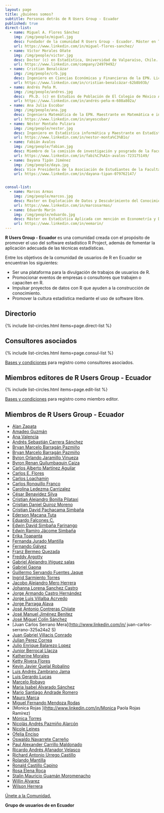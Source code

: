 ```yaml
---
layout: page
title: ¿Quiénes somos?
subtitle: Personas detrás de R Users Group - Ecuador
published: true
direct-list:
  - name: Miguel A. Flores Sánchez
    img: /img/people/miguel.jpg
    desc: Fundador de la comunidad R Users Group - Ecuador. Máster en Técnicas Estadística y Ph.D (c) Estadística e Investigación de Operaciones de la Universidad de La Coruña. Magister en Investigación Operativa con mención en Sistemas Logísticos y de Transporte de la EPN. Ingeniero en Estadística Informática de la ESPOL. Docente e Investigador del Departamento de Matemática de la EPN, Capacitador de la Sociedad Ecuatoriana de Estadística en R.
    url: https://www.linkedin.com/in/miguel-flores-sanchez/ 
  - name: Víctor Morales Oñate
    img: /img/people/victor.jpg
    desc: Doctor (c) en Estadística, Universidad de Valparaíso, Chile. Magister (c) en Filosofía, Pontificia Universidad Católica de Valparaíso. Magister en Matemáticas Aplicadas de la USFQ. Ingeniero en Ciencias Económicas y Financieras de la EPN, Consultor, analista, docente y capacitador. Experto en análisis de datos y modelamiento econométrico de datos socioeconómicos y aplicaciones de estadística multivariante, Experto en estimación de áreas pequeñas y clasificación difusa, Investigador de estadística espacio-temporal.
    url: https://www.linkedin.com/company/24979492/
  - name: Cristian Benalcázar
    img: /img/people/crb.jpg
    desc: Ingeniero en Ciencias Económicas y Financieras de la EPN. Licenciado en Economía y Gestión, Jean Monnet, Francia. Especialista en Ciencia de datos de la Universidad Johns Hopkins. Especialista en análisis de datos para la toma de decisiones, Experto en automatización de modelos estadísticos y econométricos, Experto en el desarrollo de productos estadísticos y aplicaciones de consulta, captura, control y visualización, Experto en integración de lenguajes de programación y bases de datos con R.
    url: https://www.linkedin.com/in/cristian-benalcázar-62b8b93b/
  - name: Andrés Peña M.
    img: /img/people/andres.jpg
    desc:  Ph.D. (c) en Estudios de Población de El Colegio de México A.C., Máster en Población y Desarrollo de la FLACSO México, Especialista en Estadística Aplicada de la UNAM y Especialista en Análisis Demográfico por CELADE.
    url: https://www.linkedin.com/in/andrés-peña-m-608a802a/
  - name: Ana Julia Escobar
    img: /img/people/ana.jpg
    desc: Ingeniera Matemática de la EPN. Maestrante en Matemática e interaccciones en la Universidad Paris-Saclay. Científica de datos Jr. Especialista en Investigación de Operaciones.
    url: https://www.linkedin.com/in/anyescobar/
  - name: Néstor Montaño Pulzara
    img: /img/people/nestor.jpg
    desc: Ingeniero en Estadística informática y Maestrante en Estadística con Mención en Calidad y Productividad de la ESPOL. Capacitador de la Sociedad Ecuatoriana de Estadística en R. Experto en manejo eficiente de grandes volúmenes de datos, Experto en automatización de informes, presentaciones o reportes con R, Especialista en muestreo, estadística multivariante, forecasting, algoritmos de clasificación, optimización, inteligencia de negocios y desarrollo de aplicaciones estadísticas.
    url: https://www.linkedin.com/in/nestor-monta%C3%B1o/
  - name: Fabián Avalos
    img: /img/people/fabian.jpg
    desc: Miembro de la comisión de investigación y posgrado de la Facultad de Ciencias-ESPOCH. Presidente de la Asosiación de Estudiantes en la Escuela de Física y Matemática. Administrador y Configurador de Servidores de Windows certificado por Microsoft, Estudiante de la Carrera de Ingeniería en Estadística Informática en la ESPOCH, Especialista en Control Estadístico de Calidad y Mejora de Procesos.
    url: https://www.linkedin.com/in/fabi%C3%A1n-avalos-723175149/
  - name: Dayana Tipán Jiménez
    img: /img/people/daya.jpg
    desc: Vice Presidenta de la Asociación de Estudiantes de la Facultad de Ciencias Económicas-UCE. Presidenta de la Escuela de Estadística. Presidenta del Club de Aplicación, desarrollo e investigaciones Estadísticas. Estudiante de la Carrera de Ingeniería Estadística en la UCE. Especialista en Análisis Multivariante.
    url: https://www.linkedin.com/in/dayana-tipan-079762147/


consul-list:
  - name: Marcos Armas
    img: /img/people/marcos.jpg
    desc: Master en Explotación de Datos y Descubrimiento del Conocimiento en la Universidad de Buenos Aires (UBA), Argentina. Ingeniero en Sistemas e Informática de la ESPE. Científico de datos, consultor, desarrollador de software. Experto en business intelligence, business analytics y data science. Experto en el desarrollo de soluciones de alto poder computacional, generación de modelos matemáticos, algoritmos de inteligencia artificial, transformación e imputación de datos y visualizaciones de datos multidimensionales. Experto en el manejo de grandes volúmenes de datos.
    url: https://www.linkedin.com/in/marcosarmas/
  - name: Eduardo Marín
    img: /img/people/eduardo.jpg
    desc: Máster en Estadística Aplicada con mención en Econometría y Data Mining por la Universidad Católica de Lovaina, Bélgica. Licenciado en Economía y Gestión por la Universidad Pierre Mendès France, Grenoble-Francia. Economista por la PUCE. Consultor, Científico de Datos. Especialista en procesos estocásticos multivariados, modelos bayesianos y econometría utilizando Data Science y Machine Learning. Ha participado en múltiples consultorías a nivel internacional, destacando el análisis de Índice de Economía Digital y Sociedad (DESI) para la Unión Europea.
    url: https://www.linkedin.com/in/eemarin/
---
```


<b>R Users Group - Ecuador</b> es una comunidad creada con el propósito de promover el uso del software estadístico R Project, además de fomentar la aplicación adecuada de las técnicas estadísticas.

Entre los objetivos de la comunidad de usuarios de R en Ecuador se encuentran los siguientes:

* Ser una plataforma para la divulgación de trabajos de usuarios de R.
* Promocionar eventos de empresas o consultores que trabajen o capaciten en R.
* Impulsar proyectos de datos con R que ayuden a la construcción de conocimiento.
* Promover la cultura estadística mediante el uso de software libre.

## Directorio

{% include list-circles.html items=page.direct-list %}

## Consultores asociados

{% include list-circles.html items=page.consul-list %}

[Bases y condiciones](http://rusersgroup.com/consul/) para registro como consultores asociados.

## Miembros editores de R Users Group - Ecuador

{% include list-circles.html items=page.edit-list %}

[Bases y condiciones](http://rusersgroup.com/join_editor/) para registro como miembro editor.

## Miembros de R Users Group - Ecuador

* [Alan Zapata](http://www.linkedin/in/alan-zapata-saavedra-767b8455)
* [Amadeo Guzmán](https://www.linkedin.com/in/amadeo-guzm%C3%A1n-466a8768)
* [Ana Valencia ](http://www.linkedin.com/in/ana-de-dios-valencia-posada-964881a)
* [Andrés Sebastián Carrera Sánchez](https://www.linkedin.com/in/andres-carrera-3604ba71/)
* [Bryan Marcelo Barragán Pazmiño](https://www.linkedin.com/in/bryan-barragan-a78714136/)
* [Bryan Marcelo Barragán Pazmiño](https://www.linkedin.com/in/bryan-barragan-a78714136/)
* [Byron Orlando Jaramillo Vinueza](http://linkedin.com/in/byronjaramillo)
* [Byron Renan Quilumbaquin Caiza](https://www.linkedin.com/in/byron-quilumbaquin-289522152/)
* [Carlos Alberto Martínez Aguilar](http://www.linkedin.com/in/carlos-alberto-martínez-aguilar-82293633/)
* [Carlos E. Flores](http://www.linkedin.com/in/carlosfloresvaleriano)
* [Carlos Loachamin](https://www.linkedin.com/in/carlos-loachamin-97803921/)
* [Carlos Ronquillo Franco ](https://www.linkedin.com/in/carlosronquillof)
* [Carolina Ledezma Carrizalez](https://www.linkedin.com/in/acarolinaledezmacarrizalez/)
* [César Benavidez Silva](https://www.linkedin.com/in/c%C3%A9sar-benavidez-23680424/)
* [Cristian Alejandro Bonilla Pilataxi](https://www.linkedin.com/in/cristian-bonilla-6574b1152/)
* [Cristian Daniel Quiroz Moreno](https://www.linkedin.com/in/daniel-quiroz-654b6a131/)
* [Cristian David Pachacama Simbaña](http://www.linkedin.com/in/cristian-david-pachacama)
* [Ederson Macana Tuta](https://www.linkedin.com/in/ederson-macana-tuta-8331942a)
* [Eduardo Falcones C.](https://www.linkedin.com/in/eduardo-falcones-95177049)
* [Edwin David Simbaña Farinango](http://www.linkedin.com/in/edwin-simbaña-74623485)
* [Edwin Ramiro Jácome Simbaña](http://www.linkedin.com/in/edwin-j%C3%A1come-a410518a/)
* [Erika Toapanta ](http://www.linkedin.com/in/erika-lizeth-852659a0)
* [Fernanda Jurado Mantilla](http://www.linkendin.com/in/notengo)
* [Fernando Gálvez](https://www.linkedin.com/in/fernando-gálvez-22642954)
* [Franz Bermeo Quezada](https://www.linkedin.com/in/franz-bermeo-quezada-5728701b/)
* [Freddy Argotty](https://www.linkedin.com/in/freddy-argotty-96197019/)
* [Gabriel Alejandro Iñiguez salas](https://www.linkedin.com/in/gabriel-i%C3%B1iguez-4a5953151)
* [Gabriel Gaona](http://www.linkedin.com/in/gavg712)
* [Guillermo Servando Fuentes Jaque ](http://www.linkedin.com/in/guillermo-fuentes-jaque)
* [Ingrid Sarmiento Torres](http://linkedin.com/in/ingrid-sarmiento-torres-98525536)
* [Jacobo Alejandro Mero Herrera](http://www.linkedin.com/in/jacobo-mero)
* [Johanna Lorena Sanchez Castro](https://www.linkedin.com/feed/)
* [Jorge Armando Castro Hernández](http://www.linkedin.com/in/a-castro)
* [Jorge Luis Villalba Acrvedo](http://www.linkedin.com/in/jorge-villalba-acevedo-589040135/)
* [Jorge Parraga Alava](http://linkdin.com/in/jorgeklz)
* [José Antonio Contreras Chijate](http://www.linkedin.com/in/jacchi)
* [José Manuel Jiménez Benítez](http://www.linkedin.com/in/manuel-jiménez)
* [José Miguel Colín Sánchez](http://www.linkedin.com/in/jose-miguel-colin-sanchez)
* [Juan Carlos Serrano Mera](http://www.linkedin.com/in/ juan-carlos-serrano-325a24a2 S)
* [Juan Gabriel Villacis Conrado](http://www.linkedin.com/in/jgvc1983)
* [Julian Perez Correa](https://www.linkedin.com/in/julian-correa-68677134/)
* [Julio Enrique Balarezo Lopez ](http://www.linkedin.com/in/julio-enrique-965a2828)
* [Junior Berrocal Llacza](http://www.linkedin.com/in/junior-berrocal-llacza-5a6843b3/)
* [Katherine Morales](http://linkedin.com/in/katherine-morales-7194a3108)
* [Ketty Rivera Flores](http://www.linkedin.com/in/ketty-rivera-flores)
* [Kevin Javier Quelal Robalino](https://www.linkedin.com/in/kevinquelal)
* [Luis Andrés Zambrano Jama](http://www.linkedin.com/in/andres-zambrano-397762b3/)
* [Luis Gerardo Lucas](https://www.linkedin.com/in/gerardo-lucas-08164164/)
* [Marcelo Robayo](https://www.linkedin.com/in/marcelo-alexander-robayo-55762080)
* [Maria Isabel Alvarado Sánchez](https://www.linkedin.com/feed)
* [Mario Santiago Andrade Romero](http://linkedin.com/in/mario-andrade-romero-1b8997a3)
* [Mauro Marca](http://www.linkedin.com/e/rpp/227373966/mau_romar%40hotmail%2Ecom/-4420669007122574797/?hs=true&tok=3-RrMZ38M7VTY1)
* [Miguel Fernando Mendoza Rodas](http://www.linkedin.com/in/fernando-mendoza-aa6952151)
* [Monica Rojas ](http://www.linkedin.com/in/Monica Paola Rojas Ramírez)
* [Mónica Torres ](https://www.linkedin.com/feed/)
* [Nicolás Andrés Pazmiño Alarcón](http://www.linkedin.com)
* [Nicole Leines ](https://www.linkedin.com/in/nicoleleines07)
* [Ofelia Enciso](http://www.linkedin.com/feed/https://www.linkedin.com/in/ofelia-estela-enciso-jimenez-24043210b)
* [Oswaldo Navarrete Carreño](https://www.linkedin.com/in/oswaldonavarrete)
* [Paul Alexander Carrillo Maldonado](http://www.linkedin.com/in/paul-a-carrillo-maldonado-205a9784/)
* [Ricardo Andrés Afanador Velasco](http://ricardo.afanador)
* [Richard Antonio Urrego Castillo](https://www.linkedin.com/comm/hp/?midToken=AQHS_WJ7pyydzg&trk=eml-network_updates_digest-header-1-header~seeAll&trkEmail=eml-network_updates_digest-header-1-header~seeAll-null-2486c6~j9fvon8k~j4-null-home~play~main&lipi=urn%3Ali%3Apage%3Aemail_network_updates_digest%3Bq%2FbUOrEDQiKwrZlUskXJTw%3D%3D)
* [Rolando Mantilla](https://www.linkedin.com/in/rolandomantilla)
* [Ronald Castillo Capino](https://cl.linkedin.com/in/ronald-humberto-castillo-capino-b99a5413)
* [Rosa Elena Roca](http://www.linkedin.com/in/rhttps://www.linkedin.com/in/rosa-roca-35014b86/)
* [Stalin Mauricio Guamán Moromenacho](http://www.linkedin.com/in/SGMStalin)
* [Willin Alvarez](http://www.linkedin.com/in/willingabrielalvarezirausquin)
* [Wilson Herrera ](https://www.linkedin.com/in/wilson-alberto-herrera-montaluisa/)

[Únete a la Comunidad.](http://rusersgroup.com/join/)

<b>Grupo de usuarios de en Ecuador</b>
